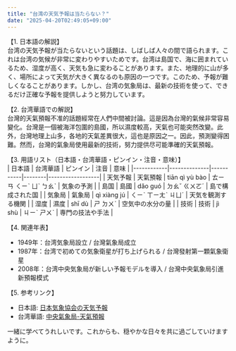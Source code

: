 ```yaml
---
title: "台湾の天気予報は当たらない？"
date: "2025-04-20T02:49:05+09:00"
---
```


【1. 日本語の解説】  
台湾の天気予報が当たらないという話題は、しばしば人々の間で語られます。これは台湾の気候が非常に変わりやすいためです。台湾は島国で、海に囲まれているため、湿度が高く、天気も急に変わることがあります。また、地理的に山が多く、場所によって天気が大きく異なるのも原因の一つです。このため、予報が難しくなることがあります。しかし、台湾の気象局は、最新の技術を使って、できるだけ正確な予報を提供しようと努力しています。

【2. 台湾華語での解説】  
台灣的天氣預報不准的話題經常在人們中間被討論。這是因為台灣的氣候非常容易變化。台灣是一個被海洋包圍的島國，所以濕度較高，天氣也可能突然改變。此外，台灣地理上山多，各地的天氣差異很大，這也是原因之一。因此，預測變得困難。然而，台灣的氣象局使用最新的技術，努力提供尽可能準確的天氣預報。

【3. 用語リスト（日本語・台湾華語・ピンイン・注音・意味）】  
| 日本語     | 台湾華語     | ピンイン  | 注音   | 意味             |
|------------|--------------|-----------|--------|------------------|
| 天気予報   | 天氣預報     | tiān qì yù bào | ㄊㄧㄢ ㄑㄧˋ ㄩˋ ㄅㄠˋ | 気象の予測      |
| 島国       | 島國         | dǎo guó   | ㄉㄠˇ ㄍㄨㄛˊ | 島で構成された国 |
| 気象局     | 氣象局       | qì xiàng jú | ㄑㄧˋ ㄒㄧㄤˋ ㄐㄩˊ | 天気を観測する機関 |
| 湿度       | 濕度         | shī dù    | ㄕ ㄉㄨˋ | 空気中の水分の量 |
| 技術       | 技術         | jì shù    | ㄐㄧˋ ㄕㄨˋ | 専門の技法や手法 |

【4. 関連年表】  
- 1949年：台湾気象局設立 / 台灣氣象局成立  
- 1987年：台湾で初めての気象衛星が打ち上げられる / 台灣發射第一顆氣象衛星  
- 2008年：台湾中央気象局が新しい予報モデルを導入 / 台灣中央氣象局引進新預報模式  

【5. 参考リンク】  
- 日本語: [日本気象協会の天気予報](https://www.tenki.jp)  
- 台湾華語: [中央氣象局-天氣預報](https://www.cwb.gov.tw/V8/C/)

一緒に学べてうれしいです。これからも、穏やかな日々を共に過ごしていけますように。